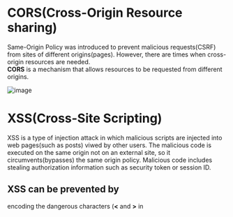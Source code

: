 # CORS(Cross-Origin Resource sharing)
Same-Origin Policy was introduced to prevent malicious requests(CSRF) from sites of different origins(pages).
However, there are times when cross-origin resources are needed.<br>
**CORS** is a mechanism that allows resources to be requested from different origins.

![image](https://user-images.githubusercontent.com/67142421/183492714-17a6d283-1c28-4377-9a5b-0b3de112ec1a.png)

# XSS(Cross-Site Scripting)
XSS is a type of injection attack in which malicious scripts are injected into web pages(such as posts) viwed by other users. The malicious code is executed on the same origin not on an external site, so it circumvents(bypasses) the same origin policy. Malicious code includes stealing authorization information such as security token or session ID.
## XSS can be prevented by
encoding the dangerous characters (**<** and **>** in <script>) in the data that a web page receives to prevent the data from being interpreted in any malicious way

# CSRF(Cross-Site Request Forgery)
CSRF exploits the trust a user has for a particular site. It tricks a victim into submitting malicious requests on the attacker's behalf.
## The process to execute CSRF
1. Trick a victim into entering the attacker's page.
2. Send a legitimate-looking request from the victim's browser
## How to prevent CSRF
- Accept only requests from allowed origins
- Use a security token on each session of the user : The backend checks if the token in the request parameter is the token of the legitimate session.

>Both CSRF and XSS allow an attacker to masquerade as a victim user, to carry out any actions that the user is able to perform.<br>

# SQL injection
An SQL injection is to inject malicious SQL statements into an entry box to gain unauthorized access to database.

# Symmetric key cryptography, Asymmetric key cryptography
Symmetric encryption uses a single key while asymmetric encryption uses a pair of public key and a private key to encrypt and decrypt messages.
 
## The process where a confidential message is delivered in the public key crptography
![image](https://user-images.githubusercontent.com/67142421/183536116-574d043c-768c-4339-911c-99e308dcbd58.png)

1. Bob generates 2 keys : public key, private key
2. Bob gives the public key to Alice
3. Alice encrypts the secret message using the public key she received.
4. Alice gives the encrypted message to Bob
5. Bob decrypts the message using his private key

# TLS(Transport Layer Security)
